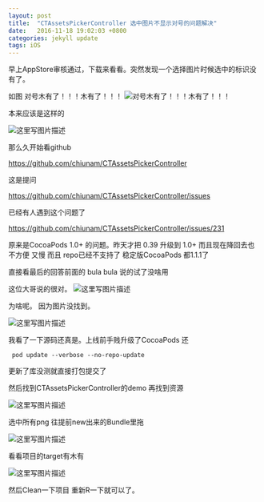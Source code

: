 ```yaml
---
layout: post
title:  "CTAssetsPickerController 选中图片不显示对号的问题解决"
date:   2016-11-18 19:02:03 +0800
categories: jekyll update
tags: iOS
---
```


早上AppStore审核通过，下载来看看。突然发现一个选择图片时候选中的标识没有了。

如图 
对号木有了！！！木有了！！！
![对号木有了！！！木有了！！！](http://lxc.xiaocblog.com/20161118163705576)


本来应该是这样的

![这里写图片描述](http://lxc.xiaocblog.com/20161118164044906)


那么久开始看github 

<https://github.com/chiunam/CTAssetsPickerController>

这是提问

<https://github.com/chiunam/CTAssetsPickerController/issues>

已经有人遇到这个问题了

<https://github.com/chiunam/CTAssetsPickerController/issues/231>

原来是CocoaPods 1.0+  的问题。昨天才把 0.39 升级到 1.0+ 而且现在降回去也不方便  又慢 而且 repo已经不支持了 稳定版CocoaPods 都1.1.1了 

直接看最后的回答前面的 bula bula 说的试了没啥用 

这位大哥说的很对。
![这里写图片描述](http://lxc.xiaocblog.com/20161118165004449)

为啥呢。 因为图片没找到。

![这里写图片描述](http://lxc.xiaocblog.com/20161118165222983)

我看了一下源码还真是。上线前手贱升级了CocoaPods 还 

 ` pod update --verbose --no-repo-update`
 
 更新了库没测就直接打包提交了

然后找到CTAssetsPickerController的demo 再找到资源

![这里写图片描述](http://lxc.xiaocblog.com/QQ20161129-0@2x.png)

选中所有png 往提前new出来的Bundle里拖

![这里写图片描述](http://lxc.xiaocblog.com/20161118165839054)


看看项目的target有木有

![这里写图片描述](http://lxc.xiaocblog.com/20161118165947946)

然后Clean一下项目 重新R一下就可以了。